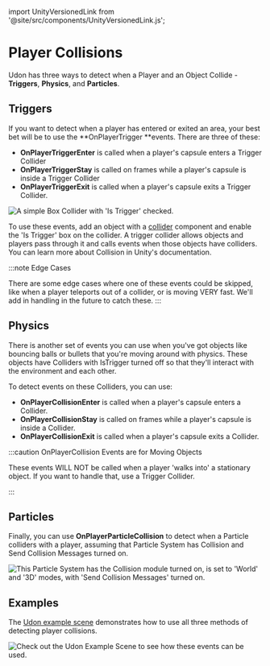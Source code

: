 import UnityVersionedLink from '@site/src/components/UnityVersionedLink.js';

# Player Collisions

Udon has three ways to detect when a Player and an Object Collide - **Triggers**, **Physics**, and **Particles**.

## Triggers

If you want to detect when a player has entered or exited an area, your best bet will be to use the **OnPlayerTrigger **events. There are three of these:

- **OnPlayerTriggerEnter** is called when a player's capsule enters a Trigger Collider 
- **OnPlayerTriggerStay** is called on frames while a player's capsule is inside a Trigger Collider
- **OnPlayerTriggerExit** is called when a player's capsule exits a Trigger Collider.

![A simple Box Collider with 'Is Trigger' checked.](/img/worlds/player-collisions-6d9aaf6-trigger-collider.png)

To use these events, add an object with a [collider](https://docs.unity3d.com/Manual/collider-shapes-introduction.html) component and enable the 'Is Trigger' box on the collider. A trigger collider allows objects and players pass through it and calls events when those objects have colliders. You can learn more about <UnityVersionedLink versionKey="minor" url="https://docs.unity3d.com/<VERSION>/Documentation/Manual/CollidersOverview.html">Collision in Unity's documentation</UnityVersionedLink>.


:::note Edge Cases

There are some edge cases where one of these events could be skipped, like when a player teleports out of a collider, or is moving VERY fast. We'll add in handling in the future to catch these.
:::
## Physics
There is another set of events you can use when you've got objects like bouncing balls or bullets that you're moving around with physics. These objects have Colliders with IsTrigger turned off so that they'll interact with the environment and each other. 

To detect events on these Colliders, you can use:
- **OnPlayerCollisionEnter** is called when a player's capsule enters a Collider.
- **OnPlayerCollisionStay** is called on frames while a player's capsule is inside a Collider.
- **OnPlayerCollisionExit** is called when a player's capsule exits a Collider.

:::caution OnPlayerCollision Events are for Moving Objects

These events WILL NOT be called when a player 'walks into' a stationary object. If you want to handle that, use a Trigger Collider.

:::
## Particles
Finally, you can use **OnPlayerParticleCollision** to detect when a Particle colliders with a player, assuming that Particle System has Collision and Send Collision Messages turned on.

![This Particle System has the Collision module turned on, is set to 'World' and '3D' modes, with 'Send Collision Messages' turned on.](/img/worlds/player-collisions-40d1f44-particle-collisions.png)
## Examples

The [Udon example scene](https://creators.vrchat.com/worlds/examples/udon-example-scene/) demonstrates how to use all three methods of detecting player collisions. 

![Check out the Udon Example Scene to see how these events can be used.](/img/worlds/player-collisions-f98c33a-udonexamplescene-collisions.png)
